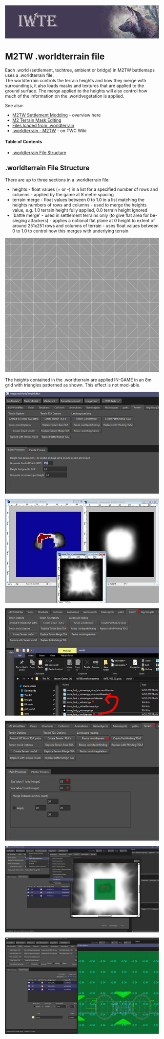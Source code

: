 ![IWTE banner](../IWTEgithub_images/IWTEbanner.jpg)
# M2TW .worldterrain file

Each .world (settlement, techtree, ambient or bridge) in M2TW battlemaps uses a .worldterrain file.  
The worldterrain controls the terrain heights and how they merge with surroundings, it also loads masks and textures that are applied to the ground surface.  The merge applied to the heights will also control how much of the information on the .worldvegetation is applied.

See also:
* [M2TW Settlement Modding](M2_Settlement_Modding.md#m2tw-settlement-modding) - overview here
* [M2 Terrain Mask Editing](Image_Editing_and_Conversion.md#m2-terrain-mask-editing)
* [Files loaded from .worldterrain](M2_Settlement_Modding.md#files-loaded-from-worldterrain)
* [.worldterrain - M2TW](https://wiki.twcenter.net/index.php?title=.worldterrain_-_M2TW) - on TWC Wiki

#### Table of Contents
* [.worldterrain File Structure](#worldterrain-File-Structure)

## .worldterrain File Structure
There are up to three sections in a .worldterrain file:  
* heights - float values (+ or -) in a list for a specified number of rows and columns - applied by the game at 8 metre spacing
* terrain merge - float values between 0 to 1.0 in a list matching the heights numbers of rows and columns - used to merge the heights value, e.g. 1.0 terrain height fully applied, 0.0 terrain height ignored
* 'battle merge' - used in settlement terrains only (to give flat area for be-sieging attackers) - applies a notional flat plane at 0 height to extent of around 251x251 rows and columns of terrain - uses float values between 0 to 1.0 to control how this merges with underlying terrain

![M2-worldterrain-triangle-grid.jpg](../IWTEgithub_images/M2-worldterrain-triangle-grid.jpg)

The heights contained in the .worldterrain are applied IN-GAME in an 8m grid with triangles patterned as shown.  This effect is not mod-able.

![M2_worldterrain_create_tgas.jpg](../IWTEgithub_images/M2_worldterrain_create_tgas.jpg)

![M2_worldterrain_tgas.jpg](../IWTEgithub_images/M2_worldterrain_tgas.jpg)

![M2_worldterrain_replace_tgas.jpg](../IWTEgithub_images/M2_worldterrain_replace_tgas.jpg)

![M2_worldterrain_resize.jpg](../IWTEgithub_images/M2_worldterrain_resize.jpg)

![M2_worldterrain_open2d.jpg](../IWTEgithub_images/M2_worldterrain_open2d.jpg)

![M2_worldterrain_edit2d.jpg](../IWTEgithub_images/M2_worldterrain_edit2d.jpg)

